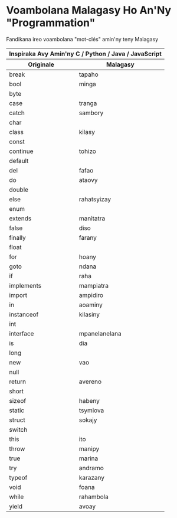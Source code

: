# Voambolana Malagasy Ho An'Ny "Programmation"

Fandikana ireo voambolana "mot-clés" amin'ny teny Malagasy

<table>
  <thead>
    <tr>
      <th colspan="2">Inspiraka Avy Amin'ny C / Python / Java / JavaScript</th>
    </tr>
    <tr>
      <th>Originale</th>
      <th>Malagasy</th>
    </tr>
  </thead>
  <tbody>
    <tr>
      <td>break</td>
      <td>tapaho</td>
    </tr>
    <tr>
      <td>bool</td>
      <td>minga</td>
    </tr>
    <tr>
      <td>byte</td>
      <td></td>
    </tr>
    <tr>
      <td>case</td>
      <td>tranga</td>
    </tr>
    <tr>
      <td>catch</td>
      <td>sambory</td>
    </tr>
    <tr>
      <td>char</td>
      <td></td>
    </tr>
    <tr>
      <td>class</td>
      <td>kilasy</td>
    </tr>
    <tr>
      <td>const</td>
      <td></td>
    </tr>
    <tr>
      <td>continue</td>
      <td>tohizo</td>
    </tr>
    <tr>
      <td>default</td>
      <td></td>
    </tr>
    <tr>
      <td>del</td>
      <td>fafao</td>
    </tr>
    <tr>
      <td>do</td>
      <td>ataovy</td>
    </tr>
    <tr>
      <td>double</td>
      <td></td>
    </tr>
    <tr>
      <td>else</td>
      <td>rahatsyizay</td>
    </tr>
    <tr>
      <td>enum</td>
      <td></td>
    </tr>
    <tr>
      <td>extends</td>
      <td>manitatra</td>
    </tr>
    <tr>
      <td>false</td>
      <td>diso</td>
    </tr>
    <tr>
      <td>finally</td>
      <td>farany</td>
    </tr>
    <tr>
      <td>float</td>
      <td></td>
    </tr>
    <tr>
      <td>for</td>
      <td>hoany</td>
    </tr>
    <tr>
      <td>goto</td>
      <td>ndana</td>
    </tr>
    <tr>
      <td>if</td>
      <td>raha</td>
    </tr>
    <tr>
      <td>implements</td>
      <td>mampiatra</td>
    </tr>
    <tr>
      <td>import</td>
      <td>ampidiro</td>
    </tr>
    <tr>
      <td>in</td>
      <td>aoaminy</td>
    </tr>
    <tr>
      <td>instanceof</td>
      <td>kilasiny</td>
    </tr>
    <tr>
      <td>int</td>
      <td></td>
    </tr>
    <tr>
      <td>interface</td>
      <td>mpanelanelana</td>
    </tr>
    <tr>
      <td>is</td>
      <td>dia</td>
    </tr>
    <tr>
      <td>long</td>
      <td></td>
    </tr>
    <tr>
      <td>new</td>
      <td>vao</td>
    </tr>
    <tr>
      <td>null</td>
      <td></td>
    </tr>
    <tr>
      <td>return</td>
      <td>avereno</td>
    </tr>
    <tr>
      <td>short</td>
      <td></td>
    </tr>
    <tr>
      <td>sizeof</td>
      <td>habeny</td>
    </tr>
    <tr>
      <td>static</td>
      <td>tsymiova</td>
    </tr>
    <tr>
      <td>struct</td>
      <td>sokajy</td>
    </tr>
    <tr>
      <td>switch</td>
      <td></td>
    </tr>
    <tr>
      <td>this</td>
      <td>ito</td>
    </tr>
    <tr>
      <td>throw</td>
      <td>manipy</td>
    </tr>
    <tr>
      <td>true</td>
      <td>marina</td>
    </tr>
    <tr>
      <td>try</td>
      <td>andramo</td>
    </tr>
    <tr>
      <td>typeof</td>
      <td>karazany</td>
    </tr>
    <tr>
      <td>void</td>
      <td>foana</td>
    </tr>
    <tr>
      <td>while</td>
      <td>rahambola</td>
    </tr>
    <tr>
      <td>yield</td>
      <td>avoay</td>
    </tr>
  </tbody>
</table>
